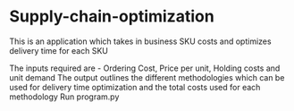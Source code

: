 # Supply-chain-optimization
This is an application which takes in business SKU costs and optimizes delivery time for each SKU

The inputs required are - Ordering Cost, Price per unit, Holding costs and unit demand
The output outlines the different methodologies which can be used for delivery time optimization and the total costs used for each methodology
Run program.py
